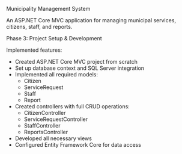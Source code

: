 Municipality Management System

An ASP.NET Core MVC application for managing municipal services, citizens, staff, and reports.

Phase 3: Project Setup & Development

Implemented features:
- Created ASP.NET Core MVC project from scratch
- Set up database context and SQL Server integration
- Implemented all required models:
  - Citizen
  - ServiceRequest
  - Staff
  - Report
- Created controllers with full CRUD operations:
  - CitizenController
  - ServiceRequestController
  - StaffController
  - ReportsController
- Developed all necessary views
- Configured Entity Framework Core for data access

